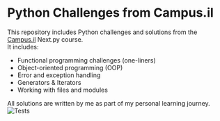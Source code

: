 
# Python Challenges from Campus.il

This repository includes Python challenges and solutions from the [Campus.il](https://campus.gov.il/) Next.py course.  
It includes:

- Functional programming challenges (one-liners)
- Object-oriented programming (OOP)
- Error and exception handling
- Generators & Iterators
- Working with files and modules

All solutions are written by me as part of my personal learning journey.
![Tests](https://github.com/shimon066536/nextpy-finctional-chalenges/actions/workflows/python-tests-manual.yml/badge.svg)
